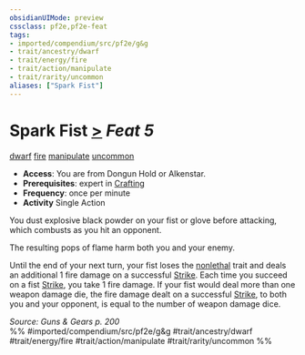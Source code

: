 ```yaml
---
obsidianUIMode: preview
cssclass: pf2e,pf2e-feat
tags:
- imported/compendium/src/pf2e/g&g
- trait/ancestry/dwarf
- trait/energy/fire
- trait/action/manipulate
- trait/rarity/uncommon
aliases: ["Spark Fist"]
---
```

# Spark Fist  [>](chapter-9-playing-the-game.md#Actions "Single Action") *Feat 5*  
[dwarf](dwarf.md)  [fire](fire.md)  [manipulate](manipulate.md)  [uncommon](uncommon.md)  

- **Access**: You are from Dongun Hold or Alkenstar.
- **Prerequisites**: expert in [Crafting](../skills.md#Crafting)
- **Frequency**: once per minute
- **Activity** Single Action

You dust explosive black powder on your fist or glove before attacking, which combusts as you hit an opponent.

The resulting pops of flame harm both you and your enemy.

Until the end of your next turn, your fist loses the [nonlethal](nonlethal.md) trait and deals an additional 1 fire damage on a successful [Strike](strike.md). Each time you succeed on a fist [Strike](strike.md), you take 1 fire damage. If your fist would deal more than one weapon damage die, the fire damage dealt on a successful [Strike](strike.md), to both you and your opponent, is equal to the number of weapon damage dice.

*Source: Guns & Gears p. 200*  
%% #imported/compendium/src/pf2e/g&g #trait/ancestry/dwarf #trait/energy/fire #trait/action/manipulate #trait/rarity/uncommon %%